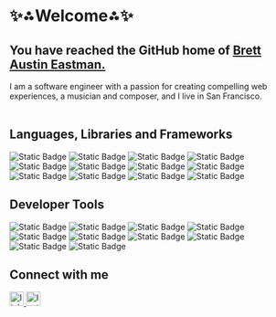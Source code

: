 <h1>✨⁂Welcome⁂✨</h1>

<h2>You have reached the GitHub home of <a href="https://www.brettaustineastman.com/" target="_blank">Brett Austin Eastman.</a></h2>
I am a software engineer with a passion for creating compelling web experiences, a musician and composer, and I live in San Francisco.<br /><br />

## Languages, Libraries and Frameworks
![Static Badge](https://img.shields.io/badge/Javascript-C27400?style=for-the-badge)
![Static Badge](https://img.shields.io/badge/NodeJS-7D4D17?style=for-the-badge)
![Static Badge](https://img.shields.io/badge/React-C27400?style=for-the-badge)
![Static Badge](https://img.shields.io/badge/HTML-7D4D17?style=for-the-badge)
![Static Badge](https://img.shields.io/badge/CSS-C27400?style=for-the-badge)
![Static Badge](https://img.shields.io/badge/SQL-7D4D17?style=for-the-badge)
![Static Badge](https://img.shields.io/badge/PostgreSQL-C27400?style=for-the-badge)
![Static Badge](https://img.shields.io/badge/MongoDB-7D4D17?style=for-the-badge)
![Static Badge](https://img.shields.io/badge/Express.js-C27400?style=for-the-badge)
![Static Badge](https://img.shields.io/badge/Python-7D4D17?style=for-the-badge)
![Static Badge](https://img.shields.io/badge/Next.js-C27400?style=for-the-badge)
![Static Badge](https://img.shields.io/badge/Svelte-7D4D17?style=for-the-badge)

## Developer Tools
![Static Badge](https://img.shields.io/badge/GitHub-7D4D17?style=for-the-badge)
![Static Badge](https://img.shields.io/badge/GitLab-C27400?style=for-the-badge)
![Static Badge](https://img.shields.io/badge/Amazon_AWS-7D4D17?style=for-the-badge)
![Static Badge](https://img.shields.io/badge/Visual_Studio_Code-C27400?style=for-the-badge)
![Static Badge](https://img.shields.io/badge/Jest-7D4D17?style=for-the-badge)
![Static Badge](https://img.shields.io/badge/mocha.js-C27400?style=for-the-badge)
![Static Badge](https://img.shields.io/badge/chai.js-7D4D17?style=for-the-badge)
![Static Badge](https://img.shields.io/badge/Figma-C27400?style=for-the-badge)
![Static Badge](https://img.shields.io/badge/Tailwind-7D4D17?style=for-the-badge)
![Static Badge](https://img.shields.io/badge/styled--components-C27400?style=for-the-badge)


## Connect with me
<div align="left">
  <a href="https://www.linkedin.com/in/brett-austin-eastman/" target="_blank">
    <img src="https://img.shields.io/static/v1?message=LinkedIn&logo=linkedin&label=&color=1A478A&logoColor=white&labelColor=&style=for-the-badge" height="25" alt="linkedin logo"  />
  </a>
  <a href="https://www.instagram.com/brettaustineastman/" target="_blank">
    <img src="https://img.shields.io/badge/Instagram-1A478A?style=for-the-badge&logo=instagram&logoColor=white" height="25" alt="Instagram logo"  />
  </a>
</div>
